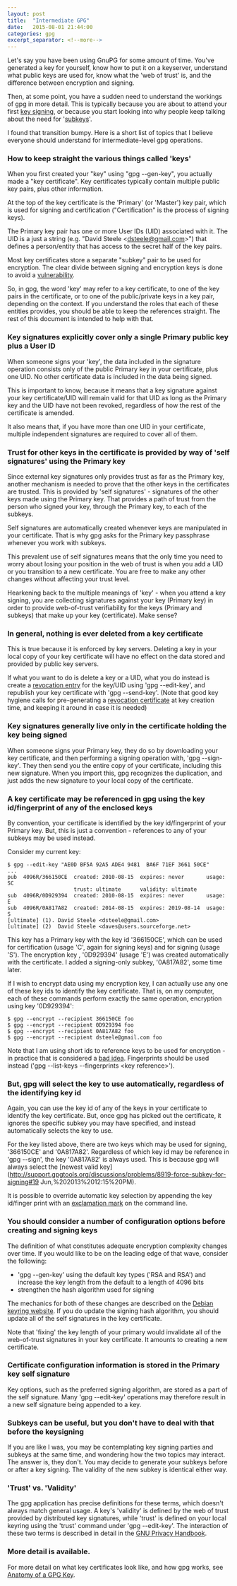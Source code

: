 ```yaml
---
layout: post
title:  "Intermediate GPG"
date:   2015-08-01 21:44:00
categories: gpg
excerpt_separator: <!--more-->
---
```


Let's say you have been using  GnuPG for some amount of time. You've generated a key for yourself, know how to put it on a keyserver, understand what public keys are used for, know what the 'web of trust' is, and the difference between encryption and signing.

Then, at some point, you have a sudden need to understand the workings of gpg in more detail. This is typically because you are about to attend your first [key signing](https://en.wikipedia.org/wiki/Key_signing_party), or because you start looking into why people keep talking about the need for '[subkeys](https://wiki.debian.org/Subkeys)'.

I found that transition bumpy. Here is a short list of topics that I believe everyone should understand for intermediate-level gpg operations.

<!--more-->

### How to keep straight the various things called 'keys'
 
When you first created your "key" using "gpg --gen-key", you actually made a "key certificate". Key certificates typically contain multiple public key pairs, plus other information.
 
At the top of the key certificate is the 'Primary' (or 'Master') key pair, which is used for signing and certification  ("Certification" is the process of signing keys).
 
The Primary key pair has one or more User IDs (UID) associated with it. The UID is a just a string (e.g. "David Steele &lt;dsteele@gmail.com&gt;") that defines a person/entity that has access to the secret half of the key pairs.
 
Most key certificates store a separate "subkey" pair to be used for encryption. The clear divide between signing and encryption keys is done to avoid a [vulnerability](http://serverfault.com/questions/397973/gpg-why-am-i-encrypting-with-subkey-instead-of-primary-key).

So, in gpg, the word 'key' may refer to a key certificate, to one of the key pairs in the certificate, or to one of the public/private keys in a key pair, depending on the context. If you understand the roles that each of these entities provides, you should be able to keep the references straight. The rest of this document is intended to help with that.

### Key signatures explicitly cover only a single Primary public key plus a User ID
 
When someone signs your 'key', the data included in the signature operation consists only of the public Primary key in your certificate, plus one UID. No other certificate data is included in the data being signed.

This is important to know, because it means that a key signature against your key certificate/UID will remain valid for that UID as long as the Primary key and the UID have not been revoked, regardless of how the rest of the certificate is amended.

It also means that, if you have more than one UID in your certificate, multiple independent signatures are required to cover all of them.

### Trust for other keys in the certificate is provided by way of 'self signatures' using the Primary key

Since external key signatures only provides trust as far as the Primary key, another mechanism is needed to prove that the other keys in the certificates are trusted. This is provided by 'self signatures' - signatures of the other keys made using the Primary key. That provides a path of trust from the person who signed your key, through the Primary key, to each of the subkeys.

Self signatures are automatically created whenever keys are manipulated in your certificate. That is why gpg asks for the Primary key passphrase whenever you work with subkeys.

This prevalent use of self signatures means that the only time you need to worry about losing your position in the web of trust is when you add a UID or you transition to a new certificate. You are free to make any other changes without affecting your trust level.

Hearkening back to the multiple meanings of 'key' - when you attend a key signing, you are collecting signatures against your key (Primary key) in order to provide web-of-trust verifiability for the keys (Primary and subkeys) that make up your key (certificate). Make sense?

### In general, nothing is ever deleted from a key certificate
 
This is true because it is enforced by key servers. Deleting a key in your local copy of your key certificate will have no effect on the data stored and provided by public key servers.

If what you want to do is delete a key or a UID, what you do instead is create a [revocation entry](https://www.debian-administration.org/article/450/Generating_a_revocation_certificate_with_gpg) for the key/UID using 'gpg --edit-key', and republish your key certificate with 'gpg --send-key'. (Note that good key hygiene calls for pre-generating a [revocation certificate](https://www.debian-administration.org/article/450/Generating_a_revocation_certificate_with_gpg) at key creation time, and keeping it around in case it is needed)

### Key signatures generally live only in the certificate holding the key being signed
 
When someone signs your Primary key, they do so by downloading your key certificate, and then performing a signing operation with, 'gpg --sign-key'. They then send you the entire copy of your certificate, including this new signature. When you import this, gpg recognizes the duplication, and just adds the new signature to your local copy of the certificate.

### A key certificate may be referenced in gpg using the key id/fingerprint of any of the enclosed keys

By convention, your certificate is identified by the key id/fingerprint of your Primary key. But, this is just a convention - references to any of your subkeys may be used instead.

Consider my current key:


    $ gpg --edit-key "AE0D BF5A 92A5 ADE4 9481  BA6F 71EF 3661 50CE"
    ...
    pub  4096R/366150CE  created: 2010-08-15  expires: never       usage: SC  
                         trust: ultimate      validity: ultimate
    sub  4096R/0D929394  created: 2010-08-15  expires: never       usage: E   
    sub  4096R/0A817A82  created: 2014-08-15  expires: 2019-08-14  usage: S   
    [ultimate] (1). David Steele <dsteele@gmail.com>
    [ultimate] (2)  David Steele <daves@users.sourceforge.net>


This key has a Primary key with the key id '366150CE', which can be used for certification (usage 'C', again for signing keys) and for signing (usage 'S'). The encryption key , '0D929394' (usage 'E') was created automatically with the certificate. I added a signing-only subkey, '0A817A82', some time later.

If I wish to encrypt data using my encryption key, I can actually use any one of these key ids to identify the key certificate. That is, on my computer, each of these commands perform exactly the same operation, encryption using key '0D929394':


    $ gpg --encrypt --recipient 366150CE foo
    $ gpg --encrypt --recipient 0D929394 foo
    $ gpg --encrypt --recipient 0A817A82 foo
    $ gpg --encrypt --recipient dsteele@gmail.com foo


Note that I am using short ids to reference keys to be used for encryption - in practice that is considered a [bad idea](https://lwn.net/Articles/689792/). Fingerprints should be used instead ('gpg --list-keys --fingerprints &lt;key reference&gt;').

### But, gpg will select the key to use automatically, regardless of the identifying key id

Again, you can use the key id of any of the keys in your certificate to identify the key certificate. But, once gpg has picked out the certificate, it ignores the specific subkey you may have specified, and instead automatically selects the key to use.

For the key listed above, there are two keys which may be used for signing, '366150CE' and '0A817A82'. Regardless of which key id may be reference in 'gpg --sign', the key '0A817A82' is always used. This is because gpg will always select the [newest valid key](http://support.gpgtools.org/discussions/problems/8919-force-subkey-for-signing#19 Jun,%202013%2012:15%20PM).

It is possible to override automatic key selection by appending the key id/finger print with an [exclamation mark](https://www.gnupg.org/documentation/manuals/gnupg/Specify-a-User-ID.html) on the command line.
 
### You should consider a number of configuration options before creating and signing keys
 
The definition of what constitutes adequate encryption complexity changes over time. If you would like to be on the leading edge of that wave, consider the following:

* 'gpg --gen-key' using the default key types ('RSA and RSA') and increase the key length from the default to a length of 4096 bits
* strengthen the hash algorithm used for signing

The mechanics for both of these changes are described on the [Debian keyring website](http://keyring.debian.org/creating-key.html). If you do update the signing hash algorithm, you should update all of the self signatures in the key certificate.

Note that 'fixing' the key length of your primary would invalidate all of the web-of-trust signatures in your key certificate. It amounts to creating a new certificate.

### Certificate configuration information is stored in the Primary key self signature

Key options, such as the preferred signing algorithm, are stored as a part of the self signature. Many 'gpg --edit-key' operations may therefore result in a new self signature being appended to a key.

### Subkeys can be useful, but you don't have to deal with that before the keysigning

If you are like I was, you may be contemplating key signing parties and subkeys at the same time, and wondering how the two topics may interact. The answer is, they don't. You may decide to generate your subkeys before or after a key signing. The validity of the new subkey is identical either way.  

### 'Trust' vs. 'Validity'

The gpg application has precise definitions for these terms, which doesn't always match general usage. A key's 'validity' is defined by the web of trust provided by distributed key signatures, while 'trust' is defined on your local keyring using the 'trust' command under 'gpg --edit-key'. The interaction of these two terms is described in detail in the [GNU Privacy Handbook](https://www.gnupg.org/gph/en/manual/x334.html#AEN384).

### More detail is available.

For more detail on what key certificates look like, and how gpg works, see [Anatomy of a GPG Key](https://davesteele.github.io/gpg/2014/09/20/anatomy-of-a-gpg-key/).

